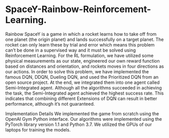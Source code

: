 # SpaceY-Rainbow-Reinforcement-Learning.

Rainbow SpaceY is a game in which a rocket learns how to take off from one planet (the origin planet) and lands successfully on a target planet. The rocket can only learn these by trial and error which means this problem can’t be done in a supervised way and it must be solved using Reinforcement Learning. For the RL formulation, we have utilized some physical measurements as our state, engineered our own reward function based on distances and orientation, and rockets moves in four directions as our actions. In order to solve this problem, we have implemented the famous DQN, DDQN, Dueling DQN, and used the Prioritized DQN from an open source project. At the end, we integrated them into one agent called Semi-Integrated agent. Although all the algorithms succeeded in achieving the task, the Semi-Integrated agent achieved the highest success rate. This indicates that combining different Extensions of DQN can result in better performance, although it’s not guaranteed.

Implementation Details We implemented the game from scratch using the OpenAI Gym Python interface. Our algorithms were implemented using the PyTorch library version 1.1 and Python 3.7. We utilized the GPUs of our laptops for training the models.
